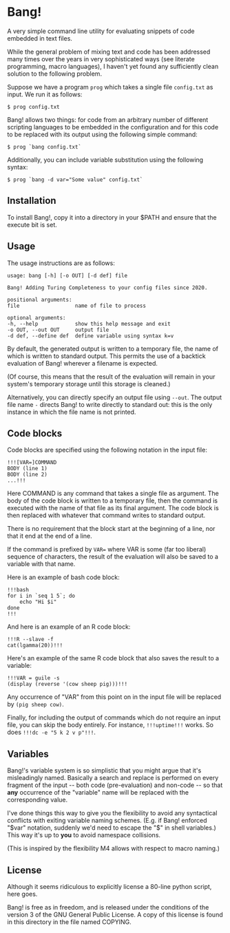 Bang!
=====

A very simple command line utility for evaluating snippets of
code embedded in text files.

While the general problem of mixing text and code has been addressed
many times over the years in very sophisticated ways (see literate
programming, macro languages), I haven't yet found any sufficiently
clean solution to the following problem.

Suppose we have a program `prog` which takes a single file
`config.txt` as input.  We run it as follows:

    $ prog config.txt
    
Bang! allows two things: for code from an arbitrary number of
different scripting languages to be embedded in the configuration
and for this code to be replaced with its output using the
following simple command:

    $ prog `bang config.txt`
    
Additionally, you can include variable substitution using the
following syntax:

    $ prog `bang -d var="Some value" config.txt`


Installation
------------

To install Bang!, copy it into a directory in your $PATH and ensure
that the execute bit is set.


Usage
-----

The usage instructions are as follows:

    usage: bang [-h] [-o OUT] [-d def] file

    Bang! Adding Turing Completeness to your config files since 2020.

    positional arguments:
    file                  name of file to process

    optional arguments:
    -h, --help            show this help message and exit
    -o OUT, --out OUT     output file
    -d def, --define def  define variable using syntax k=v

By default, the generated output is written to a temporary file, the
name of which is written to standard output.  This permits the use of
a backtick evaluation of Bang! wherever a filename is expected.

(Of course, this means that the result of the evaluation will remain
in your system's temporary storage until this storage is cleaned.)

Alternatively, you can directly specify an output file using `--out`.
The output file name `-` directs Bang! to write directly to standard
out: this is the only instance in which the file name is not printed.


## Code blocks

Code blocks are specified using the following notation in the input file:

    !!![VAR=]COMMAND
    BODY (line 1)
    BODY (line 2)
    ...!!!
    
Here COMMAND is any command that takes a single file as argument.  The
body of the code block is written to a temporary file, then the
command is executed with the name of that file as its final argument.
The code block is then replaced with whatever that command writes to
standard output.

There is no requirement that the block start at the beginning of a line,
nor that it end at the end of a line.

If the command is prefixed by `VAR=` where VAR is some (far too
liberal) sequence of characters, the result of the evaluation will
also be saved to a variable with that name.

Here is an example of bash code block:

    !!!bash
    for i in `seq 1 5`; do
        echo "Hi $i"
    done
    !!!

And here is an example of an R code block:

    !!!R --slave -f
    cat(lgamma(20))!!!

Here's an example of the same R code block that also saves the result
to a variable:

    !!!VAR = guile -s
    (display (reverse '(cow sheep pig)))!!!

Any occurrence of "VAR" from this point on in the input file will be replaced
by `(pig sheep cow)`.

Finally, for including the output of commands which do not require an input
file, you can skip the body entirely.  For instance, `!!!uptime!!!` works.
So does `!!!dc -e "5 k 2 v p"!!!`.


## Variables

Bang!'s variable system is so simplistic that you might argue that it's misleadingly
named.  Basically a search and replace is performed on every fragment of the input --
both code (pre-evaluation) and non-code -- so that **any** occurrence of the "variable"
name will be replaced with the corresponding value.

I've done things this way to give you the flexibility to avoid any syntactical conflicts
with exiting variable naming schemes.  (E.g. if Bang! enforced "$var" notation, suddenly
we'd need to escape the "$" in shell variables.)  This way it's up to **you** to avoid
namespace collisions.

(This is inspired by the flexibility M4 allows with respect to macro naming.)


License
-------

Although it seems ridiculous to explicitly license a 80-line python script,
here goes.

Bang! is free as in freedom, and is released under the conditions of the 
version 3 of the GNU General Public License.  A copy of this license is
found in this directory in the file named COPYING.
